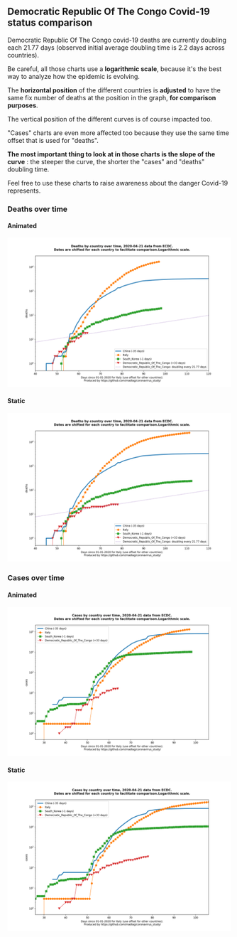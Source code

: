 ## Democratic Republic Of The Congo Covid-19 status comparison 

Democratic Republic Of The Congo covid-19 deaths are currently doubling each 21.77 days (observed initial average doubling time is 2.2 days across countries).



Be careful, all those charts use a **logarithmic scale**, because it's the best way to analyze how the epidemic is evolving.
 
The **horizontal position** of the different countries is **adjusted** to have the same fix number of deaths at the position in the graph, **for comparison purposes**.

The vertical position of the different curves is of course impacted too.

"Cases" charts are even more affected too because they use the same time offset that is used for "deaths".

**The most important thing to look at in those charts is the slope of the curve** : the steeper the curve, the shorter the "cases" and "deaths" doubling time.

Feel free to use these charts to raise awareness about the danger Covid-19 represents. 


 
### Deaths over time
 
#### Animated
![Democratic Republic Of The Congo covid-19 deaths animated chart](https://raw.githubusercontent.com/madlag/coronavirus_study/master/notebooks/graphs/2020-04-21/countries/Democratic_Republic_Of_The_Congo/2020-04-21_Democratic_Republic_Of_The_Congo_deaths.gif "Democratic Republic Of The Congo covid-19 deaths animated chart")   
 
#### Static
![Democratic Republic Of The Congo covid-19 deaths static chart](https://raw.githubusercontent.com/madlag/coronavirus_study/master/notebooks/graphs/2020-04-21/countries/Democratic_Republic_Of_The_Congo/2020-04-21_Democratic_Republic_Of_The_Congo_deaths.png "Democratic Republic Of The Congo covid-19 deaths static chart")   

 
### Cases over time
 
#### Animated
![Democratic Republic Of The Congo covid-19 cases animated chart](https://raw.githubusercontent.com/madlag/coronavirus_study/master/notebooks/graphs/2020-04-21/countries/Democratic_Republic_Of_The_Congo/2020-04-21_Democratic_Republic_Of_The_Congo_cases.gif "Democratic Republic Of The Congo covid-19 cases animated chart")   
 
#### Static
![Democratic Republic Of The Congo covid-19 cases static chart](https://raw.githubusercontent.com/madlag/coronavirus_study/master/notebooks/graphs/2020-04-21/countries/Democratic_Republic_Of_The_Congo/2020-04-21_Democratic_Republic_Of_The_Congo_cases.png "Democratic Republic Of The Congo covid-19 cases static chart")   

